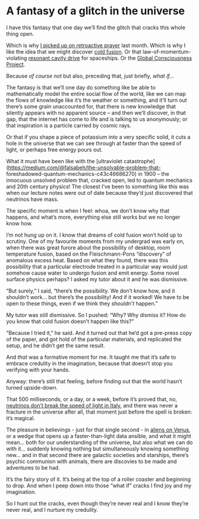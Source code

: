 # A fantasy of a glitch in the universe

I have this fantasy that one day we’ll find the glitch that cracks this whole
thing open.

Which is why [I picked up on retroactive prayer](/home/2020/09/16/fanboost)
last month. Which is why I like the idea that we might discover [cold
fusion](https://en.wikipedia.org/wiki/Cold_fusion). Or that law-of-momentum-
violating [resonant cavity drive](https://en.wikipedia.org/wiki/EmDrive) for
spaceships. Or the [Global Consciousness
Project](http://noosphere.princeton.edu).

Because _of course not_ but also, preceding that, just briefly, _what if…_

The fantasy is that we’ll one day do something like be able to mathematically
model the entire social flow of the world, like we can map the flows of
knowledge like it’s the weather or something, and it’ll turn out there’s some
grain unaccounted for, that there is new knowledge that silently appears with
no apparent source – and then we’ll discover, in that gap, that the internet
has come to life and is talking to us anonymously; or that inspiration is a
particle carried by cosmic rays.

Or that if you shape a piece of potassium into a very specific solid, it cuts
a hole in the universe that we can see through at faster than the speed of
light, or perhaps free energy pours out.

What it must have been like with the [ultraviolet
catastrophe](https://medium.com/@falsabeh/the-unsolvable-problem-that-
foreshadowed-quantum-mechanics-c43c46686270) in 1900 – the innocuous unsolved
problem that, cracked open, led to quantum mechanics and 20th century physics!
The closest I’ve been to something like this was when our lecture notes were
out of date because they’d just discovered that neutrinos have mass.

The specific moment is when I feel: whoa, we don’t know why that happens, and
what’s more, everything else still works but we no longer know how.

I’m not hung up on it. I know that dreams of cold fusion won’t hold up to
scrutiny. One of my favourite moments from my undergrad was early on, when
there was great furore about the possibility of desktop, room temperature
fusion, based on the Fleischmann-Pons “discovery” of anomalous excess heat.
Based on what they found, there was this possibility that a particular
electrode treated in a particular way would just somehow cause water to
undergo fusion and emit energy. Some novel surface physics perhaps? I asked my
tutor about it and he was dismissive.

“But surely,” I said, “there’s the possibility. We don’t know how, and it
shouldn’t work… but there’s the possibility! And if it worked! We have to be
open to these things, even if we think they _shouldn’t_ happen.”

My tutor was still dismissive. So I pushed: “Why? Why dismiss it? How do you
know that cold fusion doesn’t happen like this?”

“Because I tried it,” he said. And it turned out that he’d got a pre-press
copy of the paper, and got hold of the particular materials, and replicated
the setup, and he didn’t get the same result.

And _that_ was a formative moment for me. It taught me that it’s safe to
embrace credulity in the imagination, because that doesn’t stop you verifying
with your hands.

Anyway: there’s still that feeling, before finding out that the world hasn’t
turned upside-down.

That 500 milliseconds, or a day, or a week, before it’s proved that, no,
[neutrinos don’t break the speed of light in
Italy](https://en.wikipedia.org/wiki/Faster-than-light_neutrino_anomaly), and
there was never a fracture in the universe after all, that moment just before
the spell is broken: it’s magical.

The pleasure in believings - just for that single second - in [aliens on
Venus](/home/2020/09/23/venus), or a wedge that opens up a faster-than-light
data ansible, and what it might mean… both for our understanding of the
universe, but also what we can do with it… suddenly knowing nothing but
simultaneously knowing something new… and in that second there are galactic
societies and starships, there’s psychic communion with animals, there are
discovies to be made and adventures to be had.

It’s the fairy story of it. It’s being at the top of a roller coaster and
beginning to drop. And when I peep down into those “what if” cracks I find joy
and my imagination.

So I hunt out the cracks, even though they’re never real and I know they’re
never real, and I nurture my credulity.
